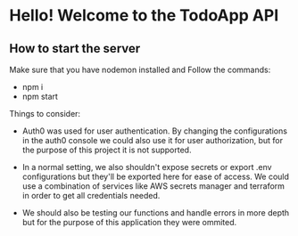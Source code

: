 # Hello! Welcome to the TodoApp API

## How to start the server

Make sure that you have nodemon installed and Follow the commands:

- npm i
- npm start

Things to consider:

- Auth0 was used for user authentication. By changing the configurations in the auth0 console we could also use it for user authorization, but for the purpose of this project it is not supported.

- In a normal setting, we also shouldn't expose secrets or export .env configurations but they'll be exported here for ease of access. We could use a combination of services like AWS secrets manager and terraform in order to get all credentials needed.

- We should also be testing our functions and handle errors in more depth but for the purpose of this application they were ommited.
